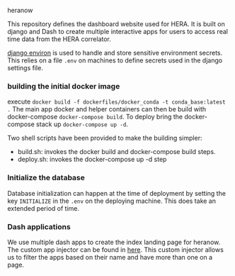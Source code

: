 heranow

This repository defines the dashboard website used for HERA.
It is built on django and Dash to create multiple interactive apps for users to access real time data from the HERA correlator.

[django environ](https://github.com/joke2k/django-environ) is used to handle and store sensitive environment secrets. This relies on a file `.env` on machines to define secrets used in the django settings file.

### building the initial docker image
execute `docker build -f dockerfiles/docker_conda -t conda_base:latest .`
The main app docker and helper containers can then be build with docker-compose `docker-compose build`.
To deploy bring the docker-compose stack up `docker-compose up -d`.

Two shell scripts have been provided to make the building simpler:

 - build.sh: invokes the docker build and docker-compose build steps.
 - deploy.sh: invokes the docker-compose up -d step


### Initialize the database
Database initialization can happen at the time of deployment by setting the key `INITIALIZE` in the `.env` on the deploying machine. This does take an extended period of time.


### Dash applications
We use multiple dash apps to create the index landing page for heranow.
The custom app injector can be found in [here](dashboard/templatetags/plotly_custom.py).
This custom injector allows us to filter the apps based on their name and have more than one on a page.

